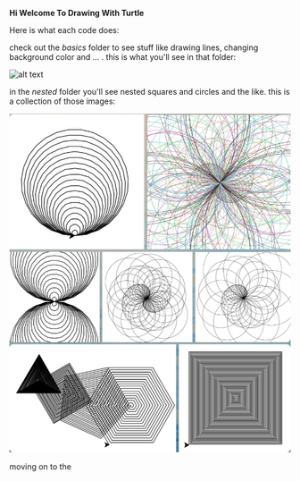 <b>Hi Welcome To Drawing With Turtle</b>

Here is what each code does:

check out the _basics_ folder to see stuff like drawing lines, changing background color and ... .
this is what you'll see in that folder:

![alt text](./basics.png?raw=true)

in the _nested_ folder you'll see nested squares and circles and the like.
this is a collection of those images:

![alt text](./nested.png?raw=true)

moving on to the
